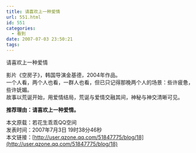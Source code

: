```yaml
---
title: 请喜欢上一种爱情
url: 551.html
id: 551
categories:
  - 看到
date: 2007-07-03 23:50:21
tags:
---
```


请喜欢上一种爱情  
  
影片《空房子》，韩国导演金基德，2004年作品。  
一个人看，两个人也看，一群人也看，但已只记得那晚两个人的场景：些许疲惫，些许妩媚。  
故事以荒诞开始，用爱情结局，荒诞与爱情交融其间，神秘与神交清晰可见。  
  
**推荐理由：请喜欢上一种爱情。**  
  
本文原载：若花生乖乖QQ空间  
发表时间：2007年7月3日 19时38分46秒          
本文链接：[http://user.qzone.qq.com/51847775/blog/18](http://user.qzone.qq.com/51847775/blog/18)